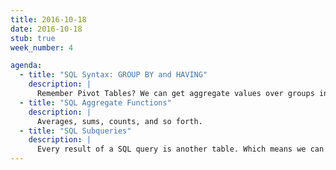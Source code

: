 ```yaml
---
title: 2016-10-18
date: 2016-10-18
stub: true
week_number: 4

agenda:
  - title: "SQL Syntax: GROUP BY and HAVING"
    description: |
      Remember Pivot Tables? We can get aggregate values over groups in SQL, too.
  - title: "SQL Aggregate Functions"
    description: |
      Averages, sums, counts, and so forth.
  - title: "SQL Subqueries"
    description: |
      Every result of a SQL query is another table. Which means we can query a result to perform even more specific, powerful searches.
---
```

